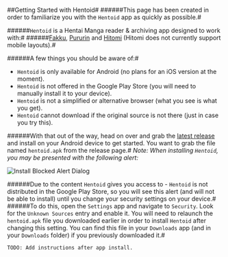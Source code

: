 ##Getting Started with Hentoid#
######This page has been created in order to familiarize you with the `Hentoid` app as quickly as possible.#

######`Hentoid` is a Hentai Manga reader & archiving app designed to work with:#
######[Fakku](https://www.fakku.net/), [Pururin](http://pururin.com/) and [Hitomi](http://hitomi.la/) (Hitomi does not currently support mobile layouts).#

######A few things you should be aware of:#
* `Hentoid` is only available for Android (no plans for an iOS version at the moment).
* `Hentoid` is not offered in the Google Play Store (you will need to manually install it to your device).
* `Hentoid` is not a simplified or alternative browser (what you see is what you get).
* `Hentoid` cannot download if the original source is not there (just in case you try this).

######With that out of the way, head on over and grab the [latest release](../releases/latest) and install on your Android device to get started. You want to grab the file named `hentoid.apk` from the release page.#
*Note: When installing `Hentoid`, you may be presented with the following alert:*

![Install Blocked Alert Dialog](https://github.com/avluis/Hentoid-Resources/raw/master/wiki/assets/img/unknown-sources-warning.jpg)

######Due to the content `Hentoid` gives you access to - `Hentoid` is not distributed in the Google Play Store, so you will see this alert (and will not be able to install) until you change your security settings on your device.#
######To do this, open the `Settings` app and navigate to `Security`. Look for the `Unknown Sources` entry and enable it. You will need to relaunch the `hentoid.apk` file you downloaded earlier in order to install `Hentoid` after changing this setting. You can find this file in your `Downloads` app (and in your `Downloads` folder) if you previously downloaded it.#

`TODO: Add instructions after app install.`